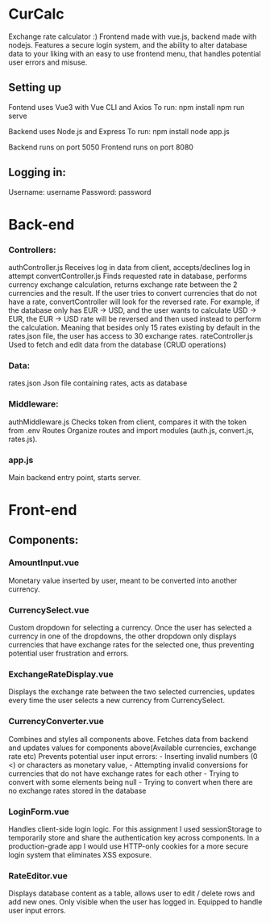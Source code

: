 <h1>CurCalc</h1>
Exchange rate calculator :) Frontend made with vue.js, backend made with nodejs. Features a secure login system, and the ability to alter database data to your liking with an easy to use frontend menu, that handles potential user errors and misuse.


<h2>Setting up</h2>

  Fontend uses Vue3 with Vue CLI and Axios
  To run:
  npm install
  npm run serve
  
  Backend uses Node.js and Express
  To run:
  npm install
  node app.js

  Backend runs on port 5050
  Frontend runs on port 8080

<h2>Logging in:</h2>
  Username: username
  Password: password


<h1>Back-end</h1>
  <h3>Controllers:</h3>
    authController.js
    Receives log in data from client, accepts/declines log in attempt
    convertController.js
    Finds requested rate in database, performs currency exchange calculation,
    returns exchange rate between the 2 currencies and the result.
    If the user tries to convert currencies that do not have a rate, convertController
    will look for the reversed rate. For example, if the database only has EUR -> USD,
    and the user wants to calculate USD -> EUR, the EUR -> USD rate will be reversed
    and then used instead to perform the calculation. Meaning that besides only 15
    rates existing by default in the rates.json file, the user has access to 30 exchange
    rates.
    rateController.js
    Used to fetch and edit data from the database (CRUD operations)
  <h3>Data:</h3>
    rates.json
    Json file containing rates, acts as database
  <h3>Middleware:</h3>
    authMiddleware.js
    Checks token from client, compares it with the token from .env
    Routes
    Organize routes and import modules (auth.js, convert.js, rates.js).
  <h3>app.js</h3>
    Main backend entry point, starts server.
    
<h1>Front-end</h1>
  <h2>Components:</h2>
    <h3>AmountInput.vue</h3>
      Monetary value inserted by user, meant to be converted into another currency.
    <h3>CurrencySelect.vue</h3>
      Custom dropdown for selecting a currency. Once the user has selected a
      currency in one of the dropdowns, the other dropdown only displays currencies
      that have exchange rates for the selected one, thus preventing potential user
      frustration and errors.
    <h3>ExchangeRateDisplay.vue</h3>
      Displays the exchange rate between the two selected currencies, updates every
      time the user selects a new currency from CurrencySelect.
    <h3>CurrencyConverter.vue</h3>
      Combines and styles all components above.
      Fetches data from backend and updates values for components above(Available
      currencies, exchange rate etc)
      Prevents potential user input errors:
      - Inserting invalid numbers (0 <) or characters as monetary value,
      - Attempting invalid conversions for currencies that do not have exchange
      rates for each other
      - Trying to convert with some elements being null
      - Trying to convert when there are no exchange rates stored in the database
    <h3>LoginForm.vue</h3>
      Handles client-side login logic.
      For this assignment I used sessionStorage to temporarily store and share the
      authentication key across components. In a production-grade app I would use
      HTTP-only cookies for a more secure login system that eliminates XSS exposure.
    <h3>RateEditor.vue</h3>
      Displays database content as a table, allows user to edit / delete rows and add
      new ones.
      Only visible when the user has logged in.
      Equipped to handle user input errors.
